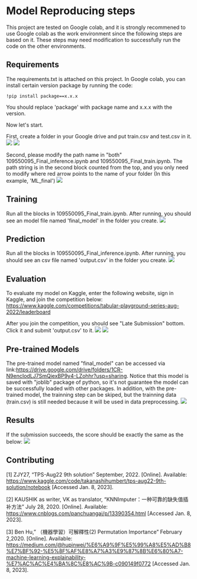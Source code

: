 # Model Reproducing steps

This project are tested on Google colab, and it is strongly recommened to use Google colab as the work environment since the following steps are based on it. These steps may need modification to successfully run the code on the other environments.

## Requirements

The requirements.txt is attached on this project. In Google colab, you can install certain version package by running the code:
```ddd
!pip install package==x.x.x
```
You should replace 'package' with package name and x.x.x with the version.

Now let's start.

First, create a folder in your Google drive and put train.csv and test.csv in it.
![](https://i.imgur.com/zCgEdle.jpg)
![](https://i.imgur.com/qcql2Qm.jpg)

Second, please modify the path name in "both" 109550095_Final_inference.ipynb and 109550095_Final_train.ipynb. The path string is in the second block counted from the top, and you only need to modify where red arrow points to the name of your folder (In this example, 'ML_final')
![](https://i.imgur.com/Ddezz5n.jpg)

## Training

Run all the blocks in 109550095_Final_train.ipynb. After running, you should see an model file named 'final_model' in the folder you create.
![](https://i.imgur.com/yDGxAIy.jpg)

## Prediction

Run all the blocks in 109550095_Final_inference.ipynb. After running, you should see an csv file named 'output.csv' in the folder you create.
![](https://i.imgur.com/HLzfuHl.jpg)

## Evaluation

To evaluate my model on Kaggle, enter the following website, sign in Kaggle, and join the competition below:
https://www.kaggle.com/competitions/tabular-playground-series-aug-2022/leaderboard

After you join the competition, you should see "Late Submission" bottom. Click it and submit 'output.csv' to it.
![](https://i.imgur.com/QchSVOB.jpg)
![](https://i.imgur.com/gFZc2Ph.jpg)




## Pre-trained Models

The pre-trained model named "final_model" can be accessed via link:https://drive.google.com/drive/folders/1CR-N9encIodLJ7SmQiexBP9y4-LZohhr?usp=sharing. Notice that this model is saved with "joblib" package of python, so it's not guarantee the model can be successfully loaded with other packages. In addition, with the pre-trained model, the trainning step can be skiped, but the trainning data (train.csv) is still needed because it will be used in data preprocessing.
![](https://i.imgur.com/g4m5wnp.jpg)

## Results

If the submission succeeds, the score should be exactly the same as the below:
![](https://i.imgur.com/EyC8gZs.jpg)


## Contributing

[1] ZJY27, “TPS-Aug22 9th solution” September, 2022. [Online]. 
Available: https://www.kaggle.com/code/takanashihumbert/tps-aug22-9th-solution/notebook [Accessed Jan. 8, 2023].

[2] KAUSHIK as writer, VK as translator, “KNNImputer：一种可靠的缺失值插补方法” July 28, 2020. [Online].
Available: https://www.cnblogs.com/panchuangai/p/13390354.html [Accessed Jan. 8, 2023].

[3] Ben Hu,” （機器學習）可解釋性(2) Permutation Importance” February 2,2020. [Online].
Available: https://medium.com/@hupinwei/%E6%A9%9F%E5%99%A8%E5%AD%B8%E7%BF%92-%E5%8F%AF%E8%A7%A3%E9%87%8B%E6%80%A7-machine-learning-explainability-%E7%AC%AC%E4%BA%8C%E8%AC%9B-c090149f0772 [Accessed Jan. 8, 2023].
